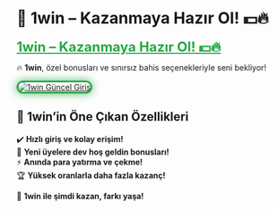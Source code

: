 # 🎯 1win – Kazanmaya Hazır Ol! 💵🔥  

<a href="https://cutt.ly/1winLink" title="1win Güncel Giriş" style="color: #28a745; font-size: 24px; font-weight: bold;">1win – Kazanmaya Hazır Ol! 💵🔥</a>  

🔥 **1win**, özel bonusları ve sınırsız bahis seçenekleriyle seni bekliyor!  

<a href="https://cutt.ly/1winLink" title="1win Güncel Giriş">  
<img src="https://i.ibb.co/BtMhhf6/g-venligiris.jpg" alt="1win Güncel Giriş" style="max-width: 100%; border: 3px solid #28a745; border-radius: 15px; box-shadow: 0px 0px 15px rgba(40, 167, 69, 0.8);">  
</a>  

## 🚀 1win’in Öne Çıkan Özellikleri  
✔️ **Hızlı giriş ve kolay erişim!**  
🎁 **Yeni üyelere dev hoş geldin bonusları!**  
⚡ **Anında para yatırma ve çekme!**  
🏆 **Yüksek oranlarla daha fazla kazanç!**  

💎 **1win ile şimdi kazan, farkı yaşa!**
